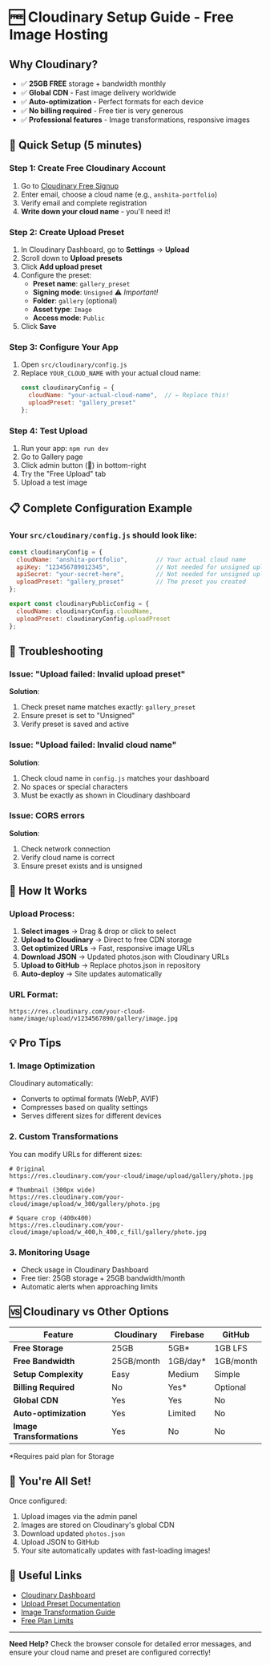 # 🆓 Cloudinary Setup Guide - Free Image Hosting

## Why Cloudinary?
- ✅ **25GB FREE** storage + bandwidth monthly
- ✅ **Global CDN** - Fast image delivery worldwide
- ✅ **Auto-optimization** - Perfect formats for each device
- ✅ **No billing required** - Free tier is very generous
- ✅ **Professional features** - Image transformations, responsive images

## 🚀 Quick Setup (5 minutes)

### Step 1: Create Free Cloudinary Account
1. Go to [Cloudinary Free Signup](https://cloudinary.com/users/register/free)
2. Enter email, choose a cloud name (e.g., `anshita-portfolio`)
3. Verify email and complete registration
4. **Write down your cloud name** - you'll need it!

### Step 2: Create Upload Preset
1. In Cloudinary Dashboard, go to **Settings** → **Upload**
2. Scroll down to **Upload presets**
3. Click **Add upload preset**
4. Configure the preset:
   - **Preset name**: `gallery_preset`
   - **Signing mode**: `Unsigned` ⚠️ *Important!*
   - **Folder**: `gallery` (optional)
   - **Asset type**: `Image`
   - **Access mode**: `Public`
5. Click **Save**

### Step 3: Configure Your App
1. Open `src/cloudinary/config.js`
2. Replace `YOUR_CLOUD_NAME` with your actual cloud name:
   ```javascript
   const cloudinaryConfig = {
     cloudName: "your-actual-cloud-name",  // ← Replace this!
     uploadPreset: "gallery_preset"
   };
   ```

### Step 4: Test Upload
1. Run your app: `npm run dev`
2. Go to Gallery page
3. Click admin button (🔧) in bottom-right
4. Try the "Free Upload" tab
5. Upload a test image

## 📋 Complete Configuration Example

### Your `src/cloudinary/config.js` should look like:
```javascript
const cloudinaryConfig = {
  cloudName: "anshita-portfolio",        // Your actual cloud name
  apiKey: "123456789012345",             // Not needed for unsigned uploads
  apiSecret: "your-secret-here",         // Not needed for unsigned uploads  
  uploadPreset: "gallery_preset"         // The preset you created
};

export const cloudinaryPublicConfig = {
  cloudName: cloudinaryConfig.cloudName,
  uploadPreset: cloudinaryConfig.uploadPreset
};
```

## 🔧 Troubleshooting

### Issue: "Upload failed: Invalid upload preset"
**Solution**: 
1. Check preset name matches exactly: `gallery_preset`
2. Ensure preset is set to "Unsigned"
3. Verify preset is saved and active

### Issue: "Upload failed: Invalid cloud name"
**Solution**:
1. Check cloud name in `config.js` matches your dashboard
2. No spaces or special characters
3. Must be exactly as shown in Cloudinary dashboard

### Issue: CORS errors
**Solution**:
1. Check network connection
2. Verify cloud name is correct
3. Ensure preset exists and is unsigned

## 🎯 How It Works

### Upload Process:
1. **Select images** → Drag & drop or click to select
2. **Upload to Cloudinary** → Direct to free CDN storage
3. **Get optimized URLs** → Fast, responsive image URLs
4. **Download JSON** → Updated photos.json with Cloudinary URLs
5. **Upload to GitHub** → Replace photos.json in repository
6. **Auto-deploy** → Site updates automatically

### URL Format:
```
https://res.cloudinary.com/your-cloud-name/image/upload/v1234567890/gallery/image.jpg
```

## 💡 Pro Tips

### 1. Image Optimization
Cloudinary automatically:
- Converts to optimal formats (WebP, AVIF)
- Compresses based on quality settings
- Serves different sizes for different devices

### 2. Custom Transformations
You can modify URLs for different sizes:
```
# Original
https://res.cloudinary.com/your-cloud/image/upload/gallery/photo.jpg

# Thumbnail (300px wide)
https://res.cloudinary.com/your-cloud/image/upload/w_300/gallery/photo.jpg

# Square crop (400x400)
https://res.cloudinary.com/your-cloud/image/upload/w_400,h_400,c_fill/gallery/photo.jpg
```

### 3. Monitoring Usage
- Check usage in Cloudinary Dashboard
- Free tier: 25GB storage + 25GB bandwidth/month
- Automatic alerts when approaching limits

## 🆚 Cloudinary vs Other Options

| Feature | Cloudinary | Firebase | GitHub |
|---------|------------|----------|---------|
| **Free Storage** | 25GB | 5GB* | 1GB LFS |
| **Free Bandwidth** | 25GB/month | 1GB/day* | 1GB/month |
| **Setup Complexity** | Easy | Medium | Simple |
| **Billing Required** | No | Yes* | Optional |
| **Global CDN** | Yes | Yes | No |
| **Auto-optimization** | Yes | Limited | No |
| **Image Transformations** | Yes | No | No |

*Requires paid plan for Storage

## 🎉 You're All Set!

Once configured:
1. Upload images via the admin panel
2. Images are stored on Cloudinary's global CDN
3. Download updated `photos.json`
4. Upload JSON to GitHub
5. Your site automatically updates with fast-loading images!

## 🔗 Useful Links

- [Cloudinary Dashboard](https://cloudinary.com/console)
- [Upload Preset Documentation](https://cloudinary.com/documentation/upload_presets)
- [Image Transformation Guide](https://cloudinary.com/documentation/image_transformations)
- [Free Plan Limits](https://cloudinary.com/pricing)

---

**Need Help?** Check the browser console for detailed error messages, and ensure your cloud name and preset are configured correctly!
